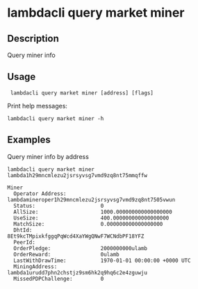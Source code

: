 # lambdacli query market miner

## Description

Query miner info

## Usage
```
 lambdacli query market miner [address] [flags]
```

Print help messages:
```
lambdacli query market miner -h
```

## Examples

Query miner info by address
```
lambdacli query market miner lambda1h29mncmlezu2jsrsyvsg7vmd9zq8nt75mmqffw
```

```
Miner
  Operator Address:           lambdamineroper1h29mncmlezu2jsrsyvsg7vmd9zq8nt7505vwun
  Status:                     0
  AllSize:                    1000.000000000000000000
  UseSize:                    400.000000000000000000
  MatchSize:                  0.000000000000000000
  DhtId:                      8Et9kcTMpixkfggqPqWcd4XaYWgQNwF7WCNdbPF18YFZ
  PeerId:                     
  OrderPledge:                2000000000ulamb
  OrderReward:                0ulamb
  LastWithDrawTime:           1970-01-01 00:00:00 +0000 UTC
  MiningAddress:              lambda1urudd7phn2chstjz9sm6hk2q9hq6c2e4zguwju
  MissedPDPChallenge:         0
```

